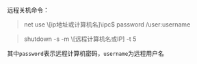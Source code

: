 远程关机命令：

> net use \\[ip地址或计算机名]\ipc$ password /user:username

> shutdown -s -m \\[远程计算机名或IP] -t 5

其中`password`表示远程计算机密码，`username`为远程用户名
